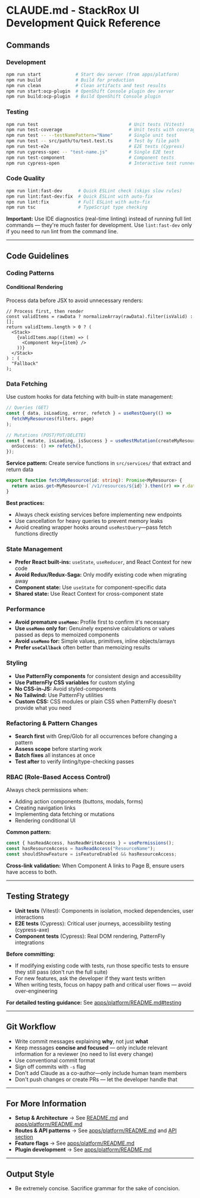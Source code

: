# CLAUDE.md - StackRox UI Development Quick Reference

## Commands

### Development

```bash
npm run start             # Start dev server (from apps/platform)
npm run build             # Build for production
npm run clean             # Clean artifacts and test results
npm run start:ocp-plugin  # OpenShift Console plugin dev server
npm run build:ocp-plugin  # Build OpenShift Console plugin
```

### Testing

```bash
npm run test                                  # Unit tests (Vitest)
npm run test-coverage                         # Unit tests with coverage
npm run test -- --testNamePattern="Name"      # Single unit test
npm run test -- src/path/to/test.test.ts      # Test by file path
npm run test-e2e                              # E2E tests (Cypress)
npm run cypress-spec -- "test-name.js"        # Single E2E test
npm run test-component                        # Component tests
npm run cypress-open                          # Interactive test runner
```

### Code Quality

```bash
npm run lint:fast-dev      # Quick ESLint check (skips slow rules)
npm run lint:fast-dev:fix  # Quick ESLint with auto-fix
npm run lint:fix           # Full ESLint with auto-fix
npm run tsc                # TypeScript type checking
```

**Important:** Use IDE diagnostics (real-time linting) instead of running full lint commands — they're much faster for development. Use `lint:fast-dev` only if you need to run lint from the command line.

---

## Code Guidelines

### Coding Patterns

#### Conditional Rendering

Process data before JSX to avoid unnecessary renders:

```tsx
// Process first, then render
const validItems = rawData ? normalizeArray(rawData).filter(isValid) : [];
return validItems.length > 0 ? (
  <Stack>
    {validItems.map((item) => (
      <Component key={item} />
    ))}
  </Stack>
) : (
  "Fallback"
);
```

### Data Fetching

Use custom hooks for data fetching with built-in state management:

```typescript
// Queries (GET)
const { data, isLoading, error, refetch } = useRestQuery(() =>
  fetchMyResources(filters, page)
);

// Mutations (POST/PUT/DELETE)
const { mutate, isLoading, isSuccess } = useRestMutation(createMyResource, {
  onSuccess: () => refetch(),
});
```

**Service pattern:** Create service functions in `src/services/` that extract and return data

```typescript
export function fetchMyResource(id: string): Promise<MyResource> {
  return axios.get<MyResource>(`/v1/resources/${id}`).then((r) => r.data);
}
```

**Best practices:**

- Always check existing services before implementing new endpoints
- Use cancellation for heavy queries to prevent memory leaks
- Avoid creating wrapper hooks around `useRestQuery`—pass fetch functions directly

### State Management

- **Prefer React built-ins:** `useState`, `useReducer`, and React Context for new code
- **Avoid Redux/Redux-Saga:** Only modify existing code when migrating away
- **Component state:** Use `useState` for component-specific data
- **Shared state:** Use React Context for cross-component state

### Performance

- **Avoid premature `useMemo`:** Profile first to confirm it's necessary
- **Use `useMemo` only for:** Genuinely expensive calculations or values passed as deps to memoized components
- **Avoid `useMemo` for:** Simple values, primitives, inline objects/arrays
- **Prefer `useCallback`** often better than memoizing results

### Styling

- **Use PatternFly components** for consistent design and accessibility
- **Use PatternFly CSS variables** for custom styling
- **No CSS-in-JS:** Avoid styled-components
- **No Tailwind:** Use PatternFly utilities
- **Custom CSS:** CSS modules or plain CSS when PatternFly doesn't provide what you need

### Refactoring & Pattern Changes

- **Search first** with Grep/Glob for all occurrences before changing a pattern
- **Assess scope** before starting work
- **Batch fixes** all instances at once
- **Test after** to verify linting/type-checking passes

### RBAC (Role-Based Access Control)

Always check permissions when:

- Adding action components (buttons, modals, forms)
- Creating navigation links
- Implementing data fetching or mutations
- Rendering conditional UI

**Common pattern:**

```typescript
const { hasReadAccess, hasReadWriteAccess } = usePermissions();
const hasResourceAccess = hasReadAccess("ResourceName");
const shouldShowFeature = isFeatureEnabled && hasResourceAccess;
```

**Cross-link validation:** When Component A links to Page B, ensure users have access to both.

---

## Testing Strategy

- **Unit tests** (Vitest): Components in isolation, mocked dependencies, user interactions
- **E2E tests** (Cypress): Critical user journeys, accessibility testing (cypress-axe)
- **Component tests** (Cypress): Real DOM rendering, PatternFly integrations

**Before committing:**

- If modifying existing code with tests, run those specific tests to ensure they still pass (don't run the full suite)
- For new features, ask the developer if they want tests written
- When writing tests, focus on happy path and critical user flows — avoid over-engineering

**For detailed testing guidance:** See [apps/platform/README.md#testing](./apps/platform/README.md#testing)

---

## Git Workflow

- Write commit messages explaining **why**, not just **what**
- Keep messages **concise and focused** — only include relevant information for a reviewer (no need to list every change)
- Use conventional commit format
- Sign off commits with `-s` flag
- Don't add Claude as a co-author—only include human team members
- Don't push changes or create PRs — let the developer handle that

---

## For More Information

- **Setup & Architecture** → See [README.md](./README.md) and [apps/platform/README.md](./apps/platform/README.md)
- **Routes & API patterns** → See [apps/platform/README.md](./apps/platform/README.md#routes) and [API section](./apps/platform/README.md#api)
- **Feature flags** → See [apps/platform/README.md](./apps/platform/README.md#feature-flags)
- **Plugin development** → See [apps/platform/README.md](./apps/platform/README.md#running-as-an-openshift-console-plugin)

---

## Output Style

- Be extremely concise. Sacrifice grammar for the sake of concision.
